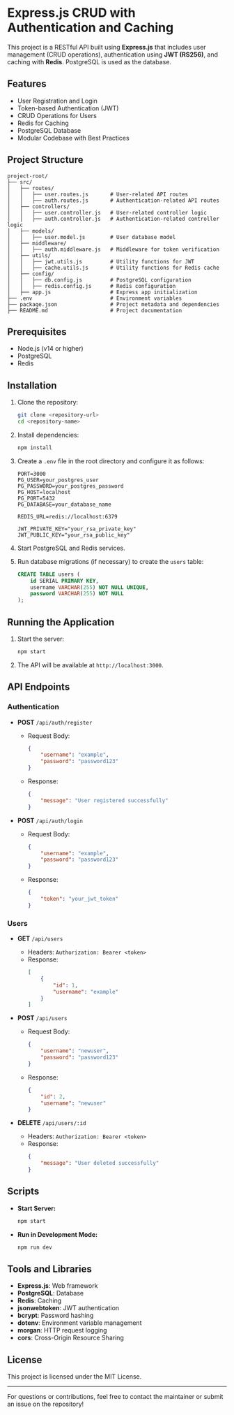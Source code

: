 # Express.js CRUD with Authentication and Caching

This project is a RESTful API built using **Express.js** that includes user management (CRUD operations), authentication using **JWT (RS256)**, and caching with **Redis**. PostgreSQL is used as the database.

## Features

- User Registration and Login
- Token-based Authentication (JWT)
- CRUD Operations for Users
- Redis for Caching
- PostgreSQL Database
- Modular Codebase with Best Practices

## Project Structure

```
project-root/
├── src/
│   ├── routes/
│   │   ├── user.routes.js       # User-related API routes
│   │   ├── auth.routes.js       # Authentication-related API routes
│   ├── controllers/
│   │   ├── user.controller.js   # User-related controller logic
│   │   ├── auth.controller.js   # Authentication-related controller logic
│   ├── models/
│   │   ├── user.model.js        # User database model
│   ├── middleware/
│   │   ├── auth.middleware.js   # Middleware for token verification
│   ├── utils/
│   │   ├── jwt.utils.js         # Utility functions for JWT
│   │   ├── cache.utils.js       # Utility functions for Redis cache
│   ├── config/
│   │   ├── db.config.js         # PostgreSQL configuration
│   │   ├── redis.config.js      # Redis configuration
│   ├── app.js                   # Express app initialization
├── .env                         # Environment variables
├── package.json                 # Project metadata and dependencies
├── README.md                    # Project documentation
```

## Prerequisites

- Node.js (v14 or higher)
- PostgreSQL
- Redis

## Installation

1. Clone the repository:
   ```bash
   git clone <repository-url>
   cd <repository-name>
   ```

2. Install dependencies:
   ```bash
   npm install
   ```

3. Create a `.env` file in the root directory and configure it as follows:
   ```env
   PORT=3000
   PG_USER=your_postgres_user
   PG_PASSWORD=your_postgres_password
   PG_HOST=localhost
   PG_PORT=5432
   PG_DATABASE=your_database_name

   REDIS_URL=redis://localhost:6379

   JWT_PRIVATE_KEY="your_rsa_private_key"
   JWT_PUBLIC_KEY="your_rsa_public_key"
   ```

4. Start PostgreSQL and Redis services.

5. Run database migrations (if necessary) to create the `users` table:
   ```sql
   CREATE TABLE users (
       id SERIAL PRIMARY KEY,
       username VARCHAR(255) NOT NULL UNIQUE,
       password VARCHAR(255) NOT NULL
   );
   ```

## Running the Application

1. Start the server:
   ```bash
   npm start
   ```

2. The API will be available at `http://localhost:3000`.

## API Endpoints

### Authentication
- **POST** `/api/auth/register`
  - Request Body:
    ```json
    {
        "username": "example",
        "password": "password123"
    }
    ```
  - Response:
    ```json
    {
        "message": "User registered successfully"
    }
    ```

- **POST** `/api/auth/login`
  - Request Body:
    ```json
    {
        "username": "example",
        "password": "password123"
    }
    ```
  - Response:
    ```json
    {
        "token": "your_jwt_token"
    }
    ```

### Users
- **GET** `/api/users`
  - Headers: `Authorization: Bearer <token>`
  - Response:
    ```json
    [
        {
            "id": 1,
            "username": "example"
        }
    ]
    ```

- **POST** `/api/users`
  - Request Body:
    ```json
    {
        "username": "newuser",
        "password": "password123"
    }
    ```
  - Response:
    ```json
    {
        "id": 2,
        "username": "newuser"
    }
    ```

- **DELETE** `/api/users/:id`
  - Headers: `Authorization: Bearer <token>`
  - Response:
    ```json
    {
        "message": "User deleted successfully"
    }
    ```

## Scripts

- **Start Server:**
  ```bash
  npm start
  ```
- **Run in Development Mode:**
  ```bash
  npm run dev
  ```

## Tools and Libraries

- **Express.js**: Web framework
- **PostgreSQL**: Database
- **Redis**: Caching
- **jsonwebtoken**: JWT authentication
- **bcrypt**: Password hashing
- **dotenv**: Environment variable management
- **morgan**: HTTP request logging
- **cors**: Cross-Origin Resource Sharing

## License

This project is licensed under the MIT License.

---

For questions or contributions, feel free to contact the maintainer or submit an issue on the repository!
